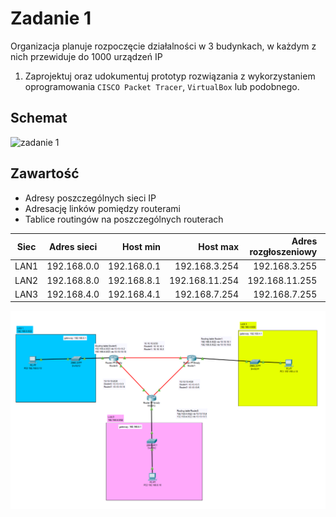 # Zadanie 1

Organizacja planuje rozpoczęcie działalności w 3 budynkach, w każdym z nich przewiduje do 1000 urządzeń IP

1. Zaprojektuj oraz udokumentuj prototyp rozwiązania z wykorzystaniem oprogramowania ``CISCO Packet Tracer``, ``VirtualBox`` lub podobnego. 

## Schemat

![zadanie 1](stage-01.svg)

## Zawartość

 * Adresy poszczególnych sieci IP
 * Adresację linków pomiędzy routerami
 * Tablice routingów na poszczególnych routerach

| Siec   | Adres sieci | Host min     | Host max      | Adres rozgłoszeniowy | Maska | 
| -------------     |:-------------: | -----:       | -----:        | -----:    |  -----:    |
|   LAN1       | 192.168.0.0 | 192.168.0.1   | 192.168.3.254 | 192.168.3.255  | 255.255.252.0 |
|   LAN2     | 192.168.8.0 |   192.168.8.1  | 192.168.11.254 | 192.168.11.255 | 255.255.252.0 |
|   LAN3   | 192.168.4.0 | 192.168.4.1 | 192.168.7.254 | 192.168.7.255 | 255.255.252.0 |
 
 ![zadanie 1](zad1.png)
 
